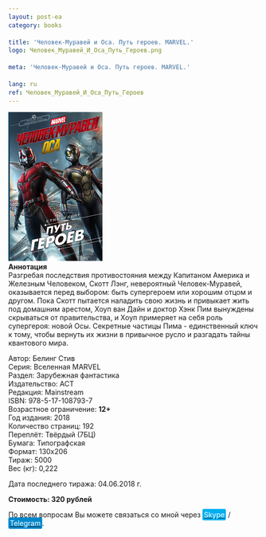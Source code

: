 ```yaml
---
layout: post-ea
category: books

title: 'Человек-Муравей и Оса. Путь героев. MARVEL.'
logo: Человек_Муравей_И_Оса_Путь_Героев.png

meta: 'Человек-Муравей и Оса. Путь героев. MARVEL.'

lang: ru
ref: Человек_Муравей_И_Оса_Путь_Героев
---
```


<a data-fancybox="gallery" href="/img/books/Человек_Муравей_И_Оса_Путь_Героев.png"><img src="/img/books/Человек_Муравей_И_Оса_Путь_Героев.png" alt=""></a>  
**Аннотация**  
Разгребая последствия противостояния между Капитаном Америка и Железным Человеком, Скотт Лэнг, невероятный Человек-Муравей, оказывается перед выбором: быть супергероем или хорошим отцом и другом. Пока Скотт пытается наладить свою жизнь и привыкает жить под домашним арестом, Хоуп ван Дайн и доктор Хэнк Пим вынуждены скрываться от правительства, и Хоуп примеряет на себя роль супергероя: новой Осы. Секретные частицы Пима - единственный ключ к тому, чтобы вернуть их жизни в привычное русло и разгадать тайны квантового мира.

Автор: Белинг Стив  
Серия: Вселенная MARVEL  
Раздел: Зарубежная фантастика  
Издательство: АСТ  
Редакция: Mainstream  
ISBN: 978-5-17-108793-7  
Возрастное ограничение: **12+**  
Год издания: 2018  
Количество страниц: 192  
Переплёт: Твёрдый  (7БЦ)  
Бумага: Типографская  
Формат: 130х206  
Тираж: 5000  
Вес (кг): 0,222

Дата последнего тиража:	04.06.2018 г.

**Стоимость: 320 рублей**

По всем вопросам Вы можете связаться со мной через <a href="skype:chutkoy89?call" target="_blank"><span style="background-color:#00aff0; color:white; padding:3px; border-radius: 3px">Skype</span></a> / <a href="https://t.me/chutkoy" target="_blank"><span style="background-color:#0088cc; color:white; padding:3px; border-radius: 3px">Telegram</span></a>.